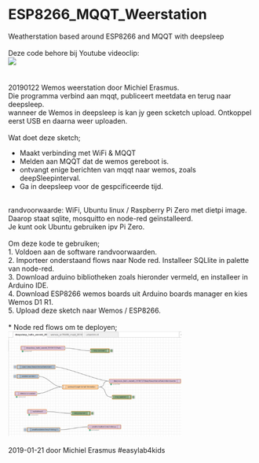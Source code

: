 # ESP8266_MQQT_Weerstation
Weatherstation based around ESP8266 and MQQT with deepsleep<br>
<br>
Deze code behore bij Youtube videoclip:<br> <a href="https://www.youtube.com/watch?v=l8MCuDvR2ek" target="_blank"><img src="https://i.ytimg.com/vi/l8MCuDvR2ek/hqdefault.jpg?sqp=-oaymwEZCNACELwBSFXyq4qpAwsIARUAAIhCGAFwAQ==&rs=AOn4CLCukInh4sH33ztIjzF9xCvjv1pOaw"></a><br>
<br><br>
 20190122 Wemos weerstation door Michiel Erasmus.<br>
 Die programma verbind aan mqqt, publiceert meetdata en terug naar deepsleep.<br>
 wanneer de Wemos in deepsleep is kan jy geen scketch upload. Ontkoppel eerst USB en daarna weer uploaden.<br>
<br>
 Wat doet deze sketch;<br>
  - Maakt verbinding met WiFi & MQQT<br>
  - Melden aan MQQT dat de wemos gereboot is.<br>
  - ontvangt enige berichten van mqqt naar wemos, zoals deepSleepinterval.<br>
  - Ga in deepsleep voor de gespcificeerde tijd.<br>
<br>
 randvoorwaarde: WiFi, Ubuntu linux / Raspberry Pi Zero met dietpi image. Daarop staat sqlite, mosquitto en node-red geïnstalleerd.<br>
 Je kunt ook Ubuntu gebruiken ipv Pi Zero.<br>
<br>
 Om deze kode te gebruiken;<br>
 1. Voldoen aan de software randvoorwaarden.<br>
 2. Importeer onderstaand flows naar Node red. Installeer SQLlite in palette van node-red.<br>
 3. Download arduino bibliotheken zoals hieronder vermeld, en installeer in Arduino IDE.<br>
 4. Download ESP8266 wemos boards uit Arduino boards manager en kies Wemos D1 R1.<br>
 5. Upload deze sketch naar Wemos / ESP8266.<br>
 <br>
 * Node red flows om te deployen;<br>
 <img src="https://github.com/pappavis/ESP8266_MQQT_Weerstation/blob/master/plaatjes/node-red_flow.jpg?raw=true" width="70%" height="70%"><br>
<br>
2019-01-21 door Michiel Erasmus #easylab4kids<br>
<br>
